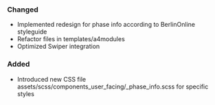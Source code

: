 ### Changed

- Implemented redesign for phase info according to BerlinOnline styleguide
- Refactor files in templates/a4modules
- Optimized Swiper integration 

### Added
- Introduced new CSS file assets/scss/components_user_facing/_phase_info.scss for specific styles

